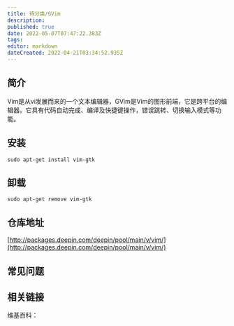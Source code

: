 ```yaml
---
title: 待分类/GVim
description: 
published: true
date: 2022-05-07T07:47:22.383Z
tags: 
editor: markdown
dateCreated: 2022-04-21T03:34:52.935Z
---
```


## 简介

Vim是从vi发展而来的一个文本编辑器，GVim是Vim的图形前端，它是跨平台的编辑器。它具有代码自动完成、编译及快捷键操作，错误跳转、切换输入模式等功能。

## 安装

`sudo apt-get install vim-gtk`

## 卸载

`sudo apt-get remove vim-gtk`

## 仓库地址

[http://packages.deepin.com/deepin/pool/main/v/vim/](http://packages.deepin.com/deepin/pool/main/v/vim/)

## 常见问题

## 相关链接

维基百科：
